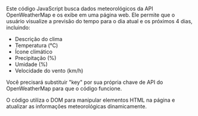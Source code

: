 Este código JavaScript busca dados meteorológicos da API OpenWeatherMap e os exibe em uma página web. Ele permite que o usuário visualize a previsão do tempo para o dia atual e os próximos 4 dias, incluindo:

- Descrição do clima
- Temperatura (°C)
- Ícone climático
- Precipitação (%)
- Umidade (%)
- Velocidade do vento (km/h)
  
Você precisará substituir "key" por sua própria chave de API do OpenWeatherMap para que o código funcione.

O código utiliza o DOM para manipular elementos HTML na página e atualizar as informações meteorológicas dinamicamente.
